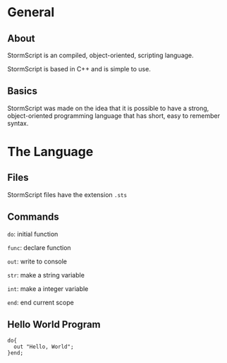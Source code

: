 # General

## About

StormScript is an compiled, object-oriented, scripting language. 

StormScript is based in C++ and is simple to use.

## Basics

StormScript was made on the idea that it is possible to have a strong, object-oriented programming language that has short, easy to remember syntax.

# The Language

## Files

StormScript files have the extension `.sts`

## Commands

`do`: initial function

`func`: declare function

`out`: write to console

`str`: make a string variable

`int`: make a integer variable

`end`: end current scope

## Hello World Program

```
do{
  out "Hello, World";
}end;
```
